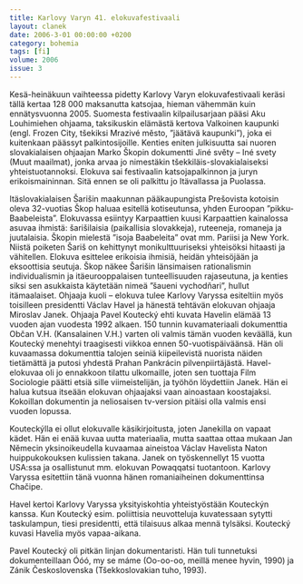 ```yaml
---
title: Karlovy Varyn 41. elokuvafestivaali
layout: clanek
date: 2006-3-01 00:00:00 +0200
category: bohemia
tags: [fi]
volume: 2006
issue: 3
---
```

  
Kesä-heinäkuun vaihteessa pidetty Karlovy Varyn elokuvafestivaali keräsi tällä kertaa 128 000 maksanutta katsojaa, hieman vähemmän kuin ennätysvuonna 2005. Suomesta festivaalin kilpailusarjaan pääsi Aku Louhimiehen ohjaama, taksikuskin elämästä kertova Valkoinen kaupunki (engl. Frozen City, tšekiksi Mrazivé město, ”jäätävä kaupunki”), joka ei kuitenkaan päässyt palkintosijoille. Kenties eniten julkisuutta sai nuoren slovakialaisen ohjaajan Marko Škopin dokumentti Jiné světy – Iné svety (Muut maailmat), jonka arvaa jo nimestäkin tšekkiläis-slovakialaiseksi yhteistuotannoksi. Elokuva sai festivaalin katsojapalkinnon ja juryn erikoismaininnan. Sitä ennen se oli palkittu jo Itävallassa ja Puolassa.

Itäslovakialaisen Šarišin maakunnan pääkaupungista Prešovista kotoisin oleva 32-vuotias Škop haluaa esitellä kotiseutunsa, yhden Euroopan ”pikku-Baabeleista”. Elokuvassa esiintyy Karpaattien kuusi Karpaattien kainalossa asuvaa ihmistä: šarišilaisia (paikallisia slovakkeja), ruteeneja, romaneja ja juutalaisia. Škopin mielestä ”isoja Baabeleita” ovat mm. Pariisi ja New York. Niistä poiketen Šariš on kehittynyt monikulttuuriseksi yhteisöksi hitaasti ja vähitellen. Elokuva esittelee erikoisia ihmisiä, heidän yhteisöjään ja eksoottisia seutuja. Škop näkee Šarišin länsimaisen rationalismin individualismin ja itäeurooppalaisen tunteellisuuden rajaseutuna, ja kenties siksi sen asukkaista käytetään nimeä ”šaueni vychodňari”, hullut itämaalaiset. Ohjaaja kuoli – elokuva tulee Karlovy Varyssa esiteltiin myös toisilleen presidentti Václav Havel ja hänestä tehtävän elokuvan ohjaaja Miroslav Janek. Ohjaaja Pavel Koutecký ehti kuvata Havelin elämää 13 vuoden ajan vuodesta 1992 alkaen. 150 tunnin kuvamateriaali dokumenttia Občan V.H. (Kansalainen V.H.) varten oli valmis tämän vuoden keväällä, kun Koutecký menehtyi traagisesti viikkoa ennen 50-vuotispäiväänsä. Hän oli kuvaamassa dokumenttia talojen seiniä kiipeilevistä nuorista näiden tietämättä ja putosi yhdestä Prahan Pankrácin pilvenpiirtäjästä. Havel-elokuvaa oli jo ennakkoon tilattu ulkomaille, joten sen tuottaja Film Sociologie päätti etsiä sille viimeistelijän, ja työhön löydettiin Janek. Hän ei halua kutsua itseään elokuvan ohjaajaksi vaan ainoastaan koostajaksi. Kokoillan dokumentin ja neliosaisen tv-version pitäisi olla valmis ensi vuoden lopussa. 

Kouteckýlla ei ollut elokuvalle käsikirjoitusta, joten Janekilla on vapaat kädet. Hän ei enää kuvaa uutta materiaalia, mutta saattaa ottaa mukaan Jan Němecin yksinoikeudella kuvaamaa aineistoa Václav Havelista Naton huippukokouksen kulissien takana. Janek on työskennellyt 15 vuotta USA:ssa ja osallistunut mm. elokuvan Powaqqatsi tuotantoon. Karlovy Varyssa esitettiin tänä vuonna hänen romaniaiheinen dokumenttinsa Chačipe.

Havel kertoi Karlovy Varyssa yksityiskohtia yhteistyöstään Kouteckýn kanssa. Kun Koutecký esim. poliittisia neuvotteluja kuvatessaan sytytti taskulampun, tiesi presidentti, että tilaisuus alkaa mennä tylsäksi. Koutecký kuvasi Havelia myös vapaa-aikana.

Pavel Koutecký oli pitkän linjan dokumentaristi. Hän tuli tunnetuksi dokumenteillaan Óóó, my se máme (Oo-oo-oo, meillä menee hyvin, 1990) ja Zánik Československa (Tšekkoslovakian tuho, 1993). 